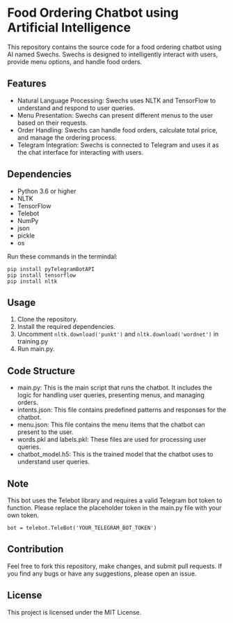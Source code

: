 # Food Ordering Chatbot using Artificial Intelligence

This repository contains the source code for a food ordering chatbot using AI named Swechs. Swechs is designed to intelligently interact with users, provide menu options, and handle food orders.

## Features

- Natural Language Processing: Swechs uses NLTK and TensorFlow to understand and respond to user queries.
- Menu Presentation: Swechs can present different menus to the user based on their requests.
- Order Handling: Swechs can handle food orders, calculate total price, and manage the ordering process.
- Telegram Integration: Swechs is connected to Telegram and uses it as the chat interface for interacting with users.

## Dependencies

- Python 3.6 or higher
- NLTK
- TensorFlow
- Telebot
- NumPy
- json
- pickle
- os

Run these commands in the termindal:

```
pip install pyTelegramBotAPI
pip install tensorflow
pip install nltk
```

## Usage

1. Clone the repository.
2. Install the required dependencies.
3. Uncomment `nltk.download('punkt')` and `nltk.download('wordnet')` in training.py
4. Run main.py.

## Code Structure

- main.py: This is the main script that runs the chatbot. It includes the logic for handling user queries, presenting menus, and managing orders.
- intents.json: This file contains predefined patterns and responses for the chatbot.
- menu.json: This file contains the menu items that the chatbot can present to the user.
- words.pkl and labels.pkl: These files are used for processing user queries.
- chatbot_model.h5: This is the trained model that the chatbot uses to understand user queries.

## Note

This bot uses the Telebot library and requires a valid Telegram bot token to function. Please replace the placeholder token in the main.py file with your own token.

```
bot = telebot.TeleBot('YOUR_TELEGRAM_BOT_TOKEN')
```

## Contribution

Feel free to fork this repository, make changes, and submit pull requests. If you find any bugs or have any suggestions, please open an issue.

## License

This project is licensed under the MIT License.

